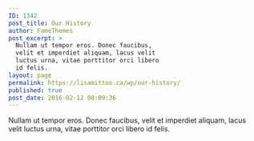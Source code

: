 ```yaml
---
ID: 1342
post_title: Our History
author: FameThemes
post_excerpt: >
  Nullam ut tempor eros. Donec faucibus,
  velit et imperdiet aliquam, lacus velit
  luctus urna, vitae porttitor orci libero
  id felis.
layout: page
permalink: https://lisamittoo.ca/wp/our-history/
published: true
post_date: 2016-02-12 08:09:36
---
```

Nullam ut tempor eros. Donec faucibus, velit et imperdiet aliquam, lacus velit luctus urna, vitae porttitor orci libero id felis.